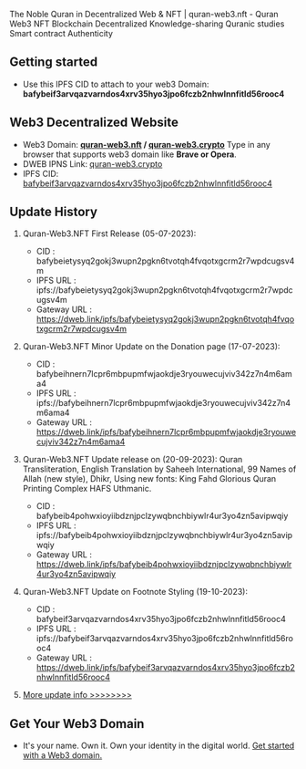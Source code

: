 The Noble Quran in Decentralized Web &amp; NFT | quran-web3.nft - Quran Web3 NFT Blockchain Decentralized Knowledge-sharing Quranic studies Smart contract Authenticity

## Getting started
*  Use this IPFS CID to attach to your web3 Domain: <b>bafybeif3arvqazvarndos4xrv35hyo3jpo6fczb2nhwlnnfitld56rooc4</b>

## Web3 Decentralized Website
*  Web3 Domain: <b><u>quran-web3.nft</u> / <u>quran-web3.crypto</u></b> Type in any browser that supports web3 domain like <b>Brave or Opera</b>.
*  DWEB IPNS Link: <a href="https://dweb.link/ipns/quran-web3.crypto"> quran-web3.crypto </a>
*  IPFS CID: <a href="https://bafybeif3arvqazvarndos4xrv35hyo3jpo6fczb2nhwlnnfitld56rooc4.ipfs.dweb.link/">bafybeif3arvqazvarndos4xrv35hyo3jpo6fczb2nhwlnnfitld56rooc4</a>

## Update History
1.  Quran-Web3.NFT First Release (05-07-2023):
    *  CID             : bafybeietysyq2gokj3wupn2pgkn6tvotqh4fvqotxgcrm2r7wpdcugsv4m
    *  IPFS URL        : ipfs://bafybeietysyq2gokj3wupn2pgkn6tvotqh4fvqotxgcrm2r7wpdcugsv4m
    *  Gateway URL     : https://dweb.link/ipfs/bafybeietysyq2gokj3wupn2pgkn6tvotqh4fvqotxgcrm2r7wpdcugsv4m

2.  Quran-Web3.NFT Minor Update on the Donation page (17-07-2023):
    *  CID             : bafybeihnern7lcpr6mbpupmfwjaokdje3ryouwecujviv342z7n4m6ama4
    *  IPFS URL        : ipfs://bafybeihnern7lcpr6mbpupmfwjaokdje3ryouwecujviv342z7n4m6ama4
    *  Gateway URL     : https://dweb.link/ipfs/bafybeihnern7lcpr6mbpupmfwjaokdje3ryouwecujviv342z7n4m6ama4

3.  Quran-Web3.NFT Update release on (20-09-2023):
    Quran Transliteration, English Translation by Saheeh International, 99 Names of Allah (new style), Dhikr, Using new fonts: King Fahd Glorious Quran Printing Complex HAFS Uthmanic.
    *  CID             : bafybeib4pohwxioyiibdznjpclzywqbnchbiywlr4ur3yo4zn5avipwqiy
    *  IPFS URL        : ipfs://bafybeib4pohwxioyiibdznjpclzywqbnchbiywlr4ur3yo4zn5avipwqiy
    *  Gateway URL     : https://dweb.link/ipfs/bafybeib4pohwxioyiibdznjpclzywqbnchbiywlr4ur3yo4zn5avipwqiy

4.  Quran-Web3.NFT Update on Footnote Styling (19-10-2023):
    *  CID             : bafybeif3arvqazvarndos4xrv35hyo3jpo6fczb2nhwlnnfitld56rooc4
    *  IPFS URL        : ipfs://bafybeif3arvqazvarndos4xrv35hyo3jpo6fczb2nhwlnnfitld56rooc4
    *  Gateway URL     : https://dweb.link/ipfs/bafybeif3arvqazvarndos4xrv35hyo3jpo6fczb2nhwlnnfitld56rooc4
       
5.  <a href="https://github.com/quran-web3/quran-web3.nft/releases">More update info >>>>>>>></a>

## Get Your Web3 Domain
*  It's your name. Own it. Own your identity in the digital world. <a href="https://unstoppabledomains.com/?ref=0292cd8075b549e" target="_blank">Get started with a Web3 domain.</a>
